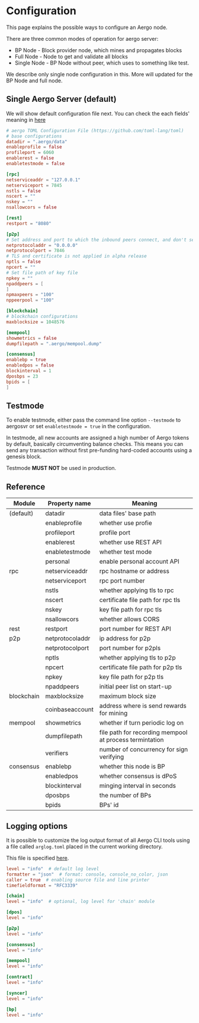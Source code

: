 Configuration
=============

This page explains the possible ways to configure an Aergo node.

There are three common modes of operation for aergo server:

* BP Node - Block provider node, which mines and propagates blocks
* Full Node - Node to get and validate all blocks
* Single Node - BP Node without peer, which uses to something like test.

We describe only single node configuration in this. More will updated for the BP Node and full node.

## Single Aergo Server (default)

We will show default configuration file next. You can check the each fields' meaning in [here](https://github.com/aergoio/aergo/wiki/server_configuration)

```toml
# aergo TOML Configuration File (https://github.com/toml-lang/toml)
# base configurations
datadir = ".aergo/data"
enableprofile = false
profileport = 6060
enablerest = false
enabletestmode = false

[rpc]
netserviceaddr = "127.0.0.1"
netserviceport = 7845
nstls = false
nscert = ""
nskey = ""
nsallowcors = false

[rest]
restport = "8080"

[p2p]
# Set address and port to which the inbound peers connect, and don't set loopback address or private network unless used in local network 
netprotocoladdr = "0.0.0.0"
netprotocolport = 7846
# TLS and certificate is not applied in alpha release
nptls = false
npcert = ""
# Set file path of key file
npkey = ""
npaddpeers = [
]
npmaxpeers = "100"
nppeerpool = "100"

[blockchain]
# blockchain configurations
maxblocksize = 1048576

[mempool]
showmetrics = false
dumpfilepath = ".aergo/mempool.dump"

[consensus]
enablebp = true
enabledpos = false
blockinterval = 1
dposbps = 23
bpids = [
]
```

## Testmode

To enable testmode, either pass the command line option `--testmode` to aergosvr or set `enabletestmode = true` in the configuration.

In testmode, all new accounts are assigned a high number of Aergo tokens by default, basically circumventing balance checks. This means you can send any transaction without first pre-funding hard-coded accounts using a genesis block.

Testmode **MUST NOT** be used in production.

## Reference

| Module        | Property name    | Meaning                                  |
| ------------- |------------------|------------------------------------------|
| (default)     | datadir          | data files' base path                    |
|               | enableprofile    | whether use profie                       |
|               | profileport      | profile port                             |
|               | enablerest       | whether use REST API                     |
|               | enabletestmode   | whether test mode                        |
|               | personal         | enable personal account API              |
| rpc           | netserviceaddr   | rpc hostname or address                  |
|               | netserviceport   | rpc port number                          |
|               | nstls            | whether applying tls to rpc              |
|               | nscert           | certificate file path for rpc tls        |
|               | nskey            | key file path for rpc tls                |
|               | nsallowcors      | whether allows CORS                      |
| rest          | restport         | port number for REST API                 |
| p2p           | netprotocoladdr  | ip address for p2p                       |
|               | netprotocolport  | port number for p2pls                    |
|               | nptls            | whether applying tls to p2p              |
|               | npcert           | certificate file path for p2p tls        |
|               | npkey            | key file path for p2p tls                |
|               | npaddpeers       | initial peer list on start-up            |
| blockchain    | maxblocksize     | maximum block size                       |
|               | coinbaseaccount  | address where is send rewards for mining |
| mempool       | showmetrics      | whether if turn periodic log on          |
|               | dumpfilepath     | file path for recording mempool at process termintation |
|               | verifiers        | number of concurrency for sign verifying |
| consensus     | enablebp         | whether this node is BP                  |
|               | enabledpos       | whether consensus is dPoS                |
|               | blockinterval    | minging interval in seconds              |
|               | dposbps          | the number of BPs                        |
|               | bpids            | BPs' id                                  |

## Logging options

It is possible to customize the log output format of all Aergo CLI tools using a file called `arglog.toml` placed in the current working directory.

This file is specified [here](https://github.com/aergoio/aergo-lib/blob/fe30a6e424e5b963f3c4e9c0ea3da4c0c87f595b/log/log.go#L9-L40).

```toml
level = "info"  # default log level
formatter = "json"  # format: console, console_no_color, json
caller = true  # enabling source file and line printer
timefieldformat = "RFC3339"

[chain]
level = "info"  # optional, log level for 'chain' module

[dpos]
level = "info"

[p2p]
level = "info"

[consensus]
level = "info"

[mempool]
level = "info"

[contract]
level = "info"

[syncer]
level = "info"

[bp]
level = "info"
```
